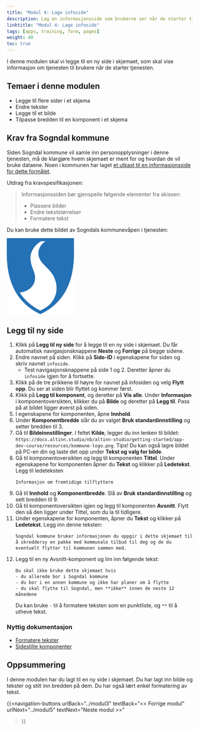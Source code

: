 ```yaml
---
title: "Modul 4: Lage infoside"
description: Lag en informasjonsside som brukerne ser når de starter tjenesten.
linktitle: "Modul 4: Lage infoside"
tags: [apps, training, form, pages]
weight: 40
toc: true
---
```


I denne modulen skal vi legge til en ny side i skjemaet, som skal vise informasjon om tjenesten til brukere når
de starter tjenesten.


## Temaer i denne modulen
- Legge til flere sider i et skjema
- Endre tekster
- Legge til et bilde
- Tilpasse bredden til en komponent i et skjema

## Krav fra Sogndal kommune
Siden Sogndal kommune vil samle inn personopplysninger i denne tjenesten, må de klargjøre hvem skjemaet 
er ment for og hvordan de vil bruke dataene. Noen i kommunen har laget 
[et utkast til en informasjonsside for dette formålet](../resources/infoside_tilflyttere.pdf).

Utdrag fra kravspesifikasjonen:
> Informasjonssiden bør gjenspeile følgende elementer fra skissen:
> - Plassere bilder
> - Endre tekststørrelser
> - Formatere tekst

Du kan bruke dette bildet av Sogndals kommunevåpen i tjenesten:

!["Sogndal kommunevåpen"](../resources/kommune-logo.png )

## Legg til ny side
1. Klikk på **Legg til ny side** for å legge til en ny side i skjemaet. Du får automatisk navigasjonsknappene **Neste** og **Forrige** på begge sidene.
3. Endre navnet på siden. Klikk på **Side-ID** i egenskapene for siden og skriv navnet `infoside`.
    - Test navigasjonsknappene på side 1 og 2. Deretter åpner du `infoside` igjen for å fortsette.
4. Klikk på de tre prikkene til høyre for navnet på infosiden og velg **Flytt opp**. Du ser at siden blir flyttet og kommer først. 
5. Klikk på **Legg til komponent**, og deretter på **Vis alle**. Under **Informasjon** i komponentoversikten, klikker du på **Bilde** og deretter på **Legg til**. Pass på at bildet
    ligger øverst på siden.
7. I egenskapene for komponenten, åpne **Innhold**.
8. Under **Komponentbredde** slår du av valget **Bruk standardinnstilling** og setter bredden til 3.
10. Gå til **Bildeinnstillinger**. I feltet **Kilde**, legger du inn lenken til bildet: 
`https://docs.altinn.studio/nb/altinn-studio/getting-started/app-dev-course/resources/kommune-logo.png`. 
Tips! Du kan også lagre bildet på PC-en din og laste det opp under **Tekst og valg for bilde**. 
11. Gå til komponentoversikten og legg til komponenten **Tittel**. Under egenskapene for komponenten åpner du **Tekst** og klikker på **Ledetekst**.
Legg til ledeteksten
    ```text
    Informasjon om fremtidige tilflyttere
    ```
14. Gå til **Innhold** og **Komponentbredde**. Slå av **Bruk standardinnstilling** og sett bredden til 9.
17. Gå til komponentoversikten igjen og legg til komponenten **Avsnitt**. Flytt den så den ligger under Tittel, som du la til tidligere.
18. Under egenskapene for komponenten, åpner du **Tekst** og klikker på **Ledetekst**.
Legg inn denne teksten:
    ```text
    Sogndal kommune bruker informasjonen du oppgir i dette skjemaet til å skreddersy en pakke med kommunale tilbud til deg og de du eventuelt flytter til kommunen sammen med.
    ```
20. Legg til en ny Avsnitt-komponent og lim inn følgende tekst:
    ```text
    Du skal ikke bruke dette skjemaet hvis
    - du allerede bor i Sogndal kommune
    - du bor i en annen kommune og ikke har planer om å flytte
    - du skal flytte til Sogndal, men **ikke** innen de neste 12 månedene
    ```
    Du kan bruke `-` til å formatere teksten som en punktliste, og `**` til å utheve tekst.


### Nyttig dokumentasjon
- [Formatere tekster](/nb/altinn-studio/reference/ux/texts/#formatering-av-tekster)
- [Sidestilte komponenter](/nb/altinn-studio/reference/ux/styling/#sidestilte-komponenter-grid)

## Oppsummering
I denne modulen har du lagt til en ny side i skjemaet. Du har lagt inn bilde og
tekster og stilt inn bredden på dem. Du har også lært enkel formatering av tekst.


{{<navigation-buttons
  urlBack="../modul3"
  textBack="<< Forrige modul"
  urlNext="../modul5"
  textNext="Neste modul >>"
>}}
